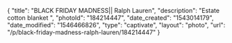 {
    "title": "BLACK FRIDAY MADNESS|| Ralph Lauren",
    "description": "Estate cotton blanket ",
    "photoId": "184214447",
    "date_created": "1543014179",
    "date_modified": "1546466826",
    "type": "captivate",
    "layout": "photo",
    "url": "\/p\/black-friday-madness-ralph-lauren\/184214447"
}
